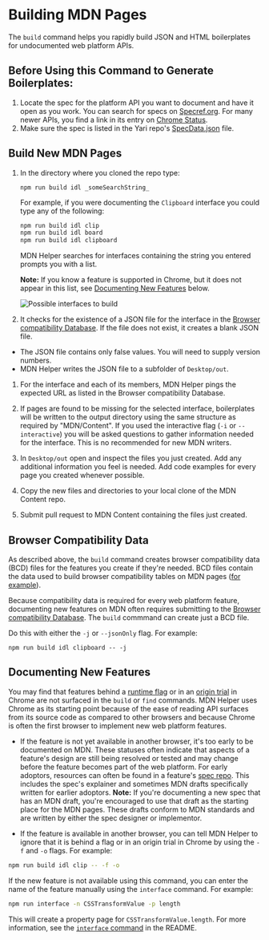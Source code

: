 # Building MDN Pages

The `build` command helps you rapidly build JSON and HTML boilerplates for undocumented web platform APIs.

## Before Using this Command to Generate Boilerplates:

1. Locate the spec for the platform API you want to document and have it open as you work. You can search for specs on [Specref.org](https://www.specref.org/). For many newer APIs, you find a link in its entry on [Chrome Status](https://www.chromestatus.com/features).
1. Make sure the spec is listed in the Yari repo's [SpecData.json](https://github.com/mdn/yari/blob/main/kumascript/macros/SpecData.json) file.

## Build New MDN Pages

1. In the directory where you cloned the repo type:

   `npm run build idl _someSearchString_`

   For example, if you were documenting the `Clipboard` interface you could type any of the following:

   ```bash
   npm run build idl clip
   npm run build idl board
   npm run build idl clipboard
   ```

   MDN Helper searches for interfaces containing the string you entered prompts you with a list.

   **Note:** If you know a feature is supported in Chrome, but it does not appear in this list, see [Documenting New Features](#documenting-new-features) below.

   ![Possible interfaces to build](select-an-interface.png)

1. It checks for the existence of a JSON file for the interface in the [Browser compatibility Database](https://github.com/mdn/browser-compat-data). If the file does not exist, it creates a blank JSON file.
  * The JSON file contains only false values. You will need to supply version numbers. 
  * MDN Helper writes the JSON file to a subfolder of `Desktop/out`.
1. For the interface and each of its members, MDN Helper pings the expected URL as listed in the Browser compatibility Database.

1. If pages are found to be missing for the selected interface, boilerplates will be written to the output directory using the same structure as required by "MDN/Content". If you used the interactive flag (`-i` or `--interactive`) you will be asked questions to gather information needed for the interface. This is no recommended for new MDN writers.

1. In `Desktop/out` open and inspect the files you just created. Add any additional information you feel is needed. Add code examples for every page you created whenever possible.

1. Copy the new files and directories to your local clone of the MDN Content repo. 

1. Submit pull request to MDN Content containing the files just created.

## Browser Compatibility Data

As described above, the `build` command creates browser compatibility data (BCD) files for the features you create if they're needed. BCD files contain the data used to build browser compatibility tables on MDN pages ([for example](https://developer.mozilla.org/en-US/docs/Web/API/Cache#browser_compatibility)).

Because compatibility data is required for every web platform feature, documenting new features on MDN often requires submitting to the [Browser compatibility Database](https://github.com/mdn/browser-compat-data). The `build` commmand can create just a BCD file. 

Do this with either the `-j` or `--jsonOnly` flag. For example:

`npm run build idl clipboard -- -j`

## Documenting New Features

You may find that features behind a [runtime flag](https://www.howtogeek.com/703039/how-to-enable-google-chrome-flags-to-test-beta-features/) or in an [origin trial](https://web.dev/origin-trials/) in Chrome are not surfaced in the `build` or `find` commands. MDN Helper uses Chrome as its starting point because of the ease of reading API surfaces from its source code as compared to other browsers and because Chrome is often the first browser to implement new web platform features. 

* If the feature is not yet available in another browser, it's too early to be documented on MDN. These statuses often indicate that aspects of a feature's design are still being resolved or tested and may change before the feature becomes part of the web platform. For early adoptors, resources can often be found in a feature's [spec repo](https://github.com/WICG/idle-detection). This includes the spec's explainer and sometimes MDN drafts specifically written for earlier adoptors.
  **Note:** If you're documenting a new spec that has an MDN draft, you're encouraged to use that draft as the starting place for the MDN pages. These drafts conform to MDN standards and are written by either the spec designer or implementor.

* If the feature is available in another browser, you can tell MDN Helper to ignore that it is behind a flag or in an origin trial in Chrome by using the `-f` and `-o` flags. For example:

```bash
npm run build idl clip -- -f -o
```

If the new feature is not available using this command, you can enter the name of the feature manually using the `interface` command. For example:

```bash
npm run interface -n CSSTransformValue -p length
```

This will create a property page for `CSSTransformValue.length`. For more information, see the [`interface` command](../README.md#interface) in the README.